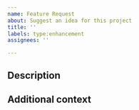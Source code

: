 ```yaml
---
name: Feature Request
about: Suggest an idea for this project
title: ''
labels: type:enhancement
assignees: ''

---
```


## Description

## Additional context
